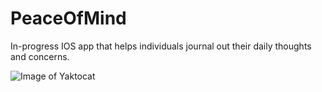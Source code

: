 # PeaceOfMind
In-progress IOS app that helps individuals journal out their daily thoughts and concerns.

![Image of Yaktocat](https://octodex.github.com/images/yaktocat.png)

